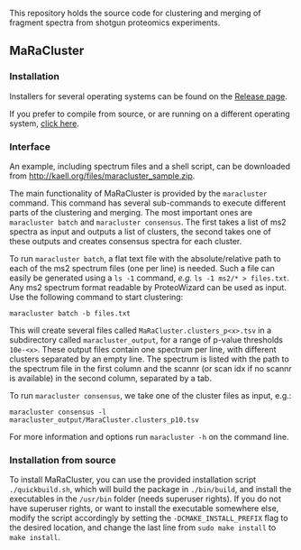 This repository holds the source code for clustering and merging of fragment spectra from shotgun proteomics experiments.

## MaRaCluster

### Installation

Installers for several operating systems can be found on the [Release page](https://github.com/statisticalbiotechnology/maracluster/releases).

If you prefer to compile from source, or are running on a different operating system, [click here](#installation-from-source).

### Interface

An example, including spectrum files and a shell script, can be downloaded from http://kaell.org/files/maracluster_sample.zip.

The main functionality of MaRaCluster is provided by the `maracluster` command. This command has several sub-commands to execute different parts of the clustering and merging. The most important ones are `maracluster batch` and `maracluster consensus`. The first takes a list of ms2 spectra as input and outputs a list of clusters, the second takes one of these outputs and creates consensus spectra for each cluster.

To run `maracluster batch`, a flat text file with the absolute/relative path to each of the ms2 spectrum files (one per line) is needed. Such a file can easily be generated using a `ls -1` command, *e.g.* `ls -1 ms2/* > files.txt`. Any ms2 spectrum format readable by ProteoWizard can be used as input. Use the following command to start clustering:
```
maracluster batch -b files.txt
```
This will create several files called `MaRaCluster.clusters_p<x>.tsv` in a subdirectory called `maracluster_output`, for a range of p-value thresholds `10e-<x>`. These output files contain one spectrum per line, with different clusters separated by an empty line. The spectrum is listed with the path to the spectrum file in the first column and the scannr (or scan idx if no scannr is available) in the second column, separated by a tab.

To run `maracluster consensus`, we take one of the cluster files as input, e.g.:
```
maracluster consensus -l maracluster_output/MaraCluster.clusters_p10.tsv
```

For more information and options run `maracluster -h` on the command line.

### Installation from source

To install MaRaCluster, you can use the provided installation script `./quickbuild.sh`, which will build the package in `./bin/build`, and install the executables in the `/usr/bin` folder (needs superuser rights). If you do not have superuser rights, or want to install the executable somewhere else, modify the script accordingly by setting the `-DCMAKE_INSTALL_PREFIX` flag to the desired location, and change the last line from `sudo make install` to `make install`.
